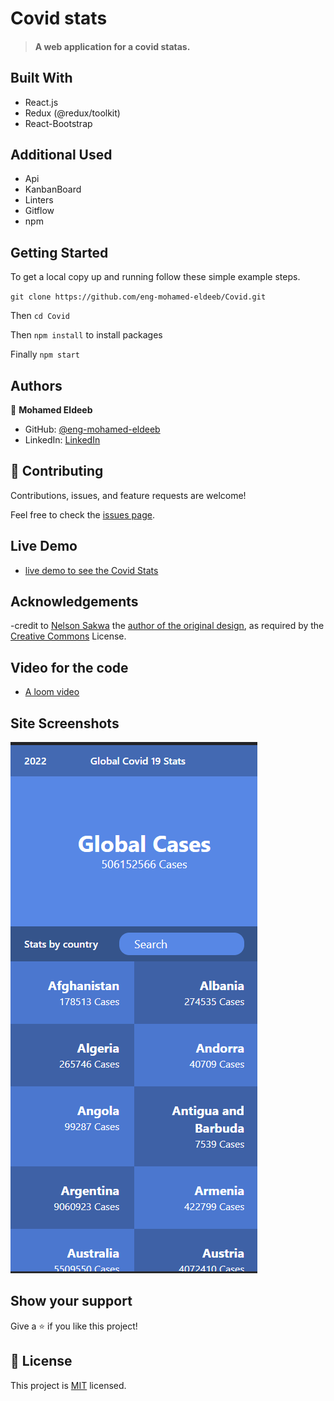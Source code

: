 # Covid stats

> #### A web application for a covid statas.

## Built With

- React.js
- Redux (@redux/toolkit)
- React-Bootstrap

## Additional Used

- Api
- KanbanBoard
- Linters
- Gitflow
- npm

## Getting Started

To get a local copy up and running follow these simple example steps.

`git clone https://github.com/eng-mohamed-eldeeb/Covid.git `

Then `cd Covid`

Then `npm install` to install packages

Finally `npm start`

## Authors

👤 **Mohamed Eldeeb**

- GitHub: [@eng-mohamed-eldeeb](https://github.com/eng-mohamed-eldeeb)
- LinkedIn: [LinkedIn](https://www.linkedin.com/in/mohamed-eldeeb-a69022206/)

## 🤝 Contributing

Contributions, issues, and feature requests are welcome!

Feel free to check the [issues page](../../issues/).


## Live Demo

- [live demo to see the Covid Stats](https://exquisite-kringle-86789b.netlify.app/)

## Acknowledgements

-credit to [Nelson Sakwa](https://www.behance.net/sakwadesignstudio) the [author of the original design](https://www.behance.net/gallery/31579789/Ballhead-App-(Free-PSDs)), as required by the [Creative Commons](https://creativecommons.org/licenses/) License.


## Video for the code

- [A loom video](https://www.loom.com/share/971dcebde0224867b15e7f9b9ead7408)

## Site Screenshots

![screaanshote](./img.png)

## Show your support

Give a ⭐️ if you like this project!

## 📝 License

This project is [MIT](./MIT.md) licensed.